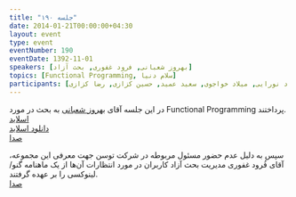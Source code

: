 ```yaml
---
title: "جلسه ۱۹۰"
date: 2014-01-21T00:00:00+04:30
layout: event
type: event
eventNumber: 190
eventDate: 1392-11-01
speakers: [بهروز شعبانی, فرود غفوری, بحث آزاد]
topics: [Functional Programming, سلام دنیا]
participants: [بهنام توکلی کرمانی, جادی میرمیرانی, اصغر اکبری, کیوان هدایتی, محسن فرهادی, فربد غیاثی, اسماعیل پارسا ضیابری, سید حمید مهدوی, سعید رسولی, مهدی خوشنودی, بهداد عابدی, مهدی کاظمی, محمدرضا کمالی‌فرد, آرش حقیقت, علی رستگار, یه انقلابی, سید مجید عظیمی, سعید وایقانی, مازیار سجودیان, رضا صالحی, رضا شالباف‌زاده, آرمان مزدایی, مرتضی جوان, محمد نبی‌زاده, محمد نیک‌نام, علی‌رضا حسینی, امیر عباس قربانی, سعید نقدی, وحید چکشی, احسان احمدی, مجید زندی, نوید امامی, کاوه شاه حسینی, عارف میرحسینی, بهروز بهرامی, کسری کسائی, احسان حسینی, محمد نوبخت, حمید پاک‌نهاد, ابوالفضل حمیدی, دانیال بهزادی, اکبر میرزایی, سعید محتشم, فرود غفوری, الهام قمری, بیتا غفوری, سینا ممکن, علیرضا سعدی, آریا یعقوبی, حسین آقایی, علی حفاظتی, ادوین بابومیان, کاوه محمدی, مصطفی خادم, رامین گُماری, پویا پارسا, نوید خزاعی, صادق شمشیری, اشکان قاسمی, محمد مسلمی, سعید علیجانی, علی قاضی مرادی, محمد حسین فتاحی‌زاده, جبار بخشنده, آرش موسوی, بهزاد نورایی, میلاد خواجوی, سعید عمید, حسین کزازی, رضا کزازی]
---
```

در این جلسه آقای [بهروز شعبانی](https://github.com/everplays) به بحث در مورد Functional Programming پرداختند.  
[اسلاید](/events/presentations/190/functional_programming)  
[دانلود اسلاید](/events/presentations/190/functional_programming.zip)   
[صدا](https://archive.org/details/tehlug_190_functional_programming)  

سپس به دلیل عدم حضور مسئول مربوطه در شرکت توسن جهت معرفی این مجموعه، آقای فُرود غفوری مدیریت بحث آزاد کاربران در مورد انتظارات آن‌ها از یک ماهنامه گنو/لینوکسی را بر عهده گرفتند.  
[صدا](https://archive.org/details/tehlug_190_interactive_linuxmag)  

